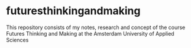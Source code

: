 # futuresthinkingandmaking
This repository consists of my notes, research and concept of the course Futures Thinking and Making at the Amsterdam University of Applied Sciences
